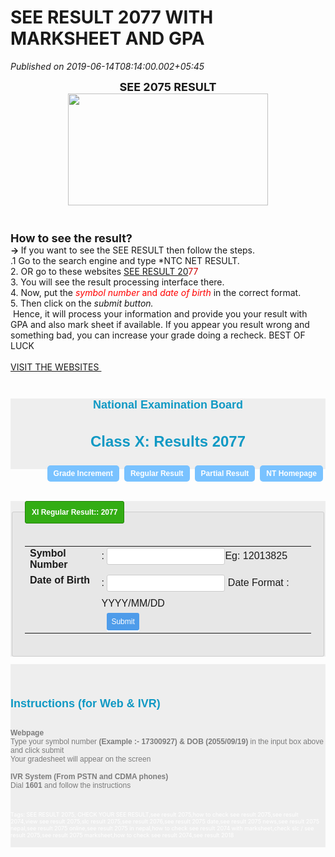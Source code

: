 # SEE RESULT 2077 WITH MARKSHEET AND GPA

*Published on 2019-06-14T08:14:00.002+05:45*

<div style="text-align: center;">
<span style="font-size: large;"><b>SEE 2075 RESULT</b></span></div>
<div class="separator" style="clear: both; text-align: center;">
<a href="https://blogger.googleusercontent.com/img/b/R29vZ2xl/AVvXsEjnPfkTQrwitWIncNn6tK52EQWovnX_JtGebFIP8ciTFoaC5uwt8ck4FQm6_Gbyhqms_US3JrkrWmKeGu0NA-ab4NbS35yBfKkjLyS_qk6FVZKfiy697k2dTa0LtFhO3Vd48BHzJSj8lZ0/s1600/neb-result-1-3.jpg" style="margin-left: 1em; margin-right: 1em;"><img border="0" data-original-height="449" data-original-width="800" height="179" src="https://blogger.googleusercontent.com/img/b/R29vZ2xl/AVvXsEjnPfkTQrwitWIncNn6tK52EQWovnX_JtGebFIP8ciTFoaC5uwt8ck4FQm6_Gbyhqms_US3JrkrWmKeGu0NA-ab4NbS35yBfKkjLyS_qk6FVZKfiy697k2dTa0LtFhO3Vd48BHzJSj8lZ0/s320/neb-result-1-3.jpg" width="320" /></a></div>
<div style="text-align: center;">
<span style="font-size: large;"><b><br /></b></span></div>
<div style="text-align: center;">
<span style="font-size: large;"><b><br /></b></span></div>
<div style="text-align: left;">
<b><span style="font-size: large;">How to see the result?</span></b></div>
<div style="text-align: left;">
<b>-> </b>If you want to see the SEE RESULT then follow the steps.</div>
<div style="text-align: left;">
.1 Go to the search engine and type *NTC NET RESULT.</div>
<div style="text-align: left;">
2. OR go to these websites <span style="color: #cc0000;"><a href="http://neb.ntc.net.np/" target="_blank">SEE RESULT 20</a>77</span></div>
<div style="text-align: left;">
3. You will see the result processing interface there.</div>
<div style="text-align: left;">
4. Now, put the <span style="color: red;"><i>symbol number</i> and </span><i><span style="color: red;">date of birth</span> </i>in the correct format.</div>
<div style="text-align: left;">
5. Then click on the <i>submit button.</i></div>
<div style="text-align: left;">
 Hence, it will process your information and provide you your result with GPA and also mark sheet if available. If you appear you result wrong and something bad, you can increase your grade doing a recheck. BEST OF LUCK</div>
<div style="text-align: left;">
<br /></div>
<div style="text-align: left;">
<a href="http://neb.ntc.net.np/" target="_blank">VISIT THE WEBSITES </a></div>
<div style="text-align: left;">
<br /></div>
<div class="noprint" style="background-color: #eeeeee; color: #7c7c7c; font-family: tahoma, Verdana, sans-serif; font-size: 12px; margin: 0px; padding: 0px;">
<div align="center" style="margin: 0px; padding: 0px;">
<h2 style="color: #1099c4; font-family: "Lucida Sans Unicode", "Lucida Grande", sans-serif; font-size: 24px; font-stretch: normal; font-variant-east-asian: normal; font-variant-numeric: normal; line-height: normal; margin: 0px; padding: 0px;">
National Examination Board</h2>
<h1 style="color: #1099c4; font-family: "Lucida Sans Unicode", "Lucida Grande", sans-serif; font-size: 36px; font-stretch: normal; font-variant-east-asian: normal; font-variant-numeric: normal; line-height: normal; margin: 0px 0px 5px;">
Class X: Results 2077</h1>
<div id="bgline" style="background-attachment: initial; background-clip: initial; background-color: initial; background-origin: initial; background-position: initial; background-repeat: repeat-x; background-size: initial; background: url("../images/bg_line.jpg") repeat-x; height: 2px; margin: 0px; padding: 0px; width: 880px;">
</div>
<br /></div>
</div>
<div class="noprint" id="topmenu" style="background-color: #eeeeee; color: #7c7c7c; font-family: tahoma, Verdana, sans-serif; font-size: 12px; margin: 0px; padding: 0px;">
<ul style="list-style-type: none; margin: 0px; padding: 0px;">
<li style="border: 0px solid rgb(100, 184, 255); float: right; margin: 0px 4px 3px; text-align: center;"><a href="https://www.ntc.net.np/" style="background-color: #79c2ff; border-radius: 5px; color: white; font-weight: bold; overflow: auto; padding: 6px 10px; text-decoration-line: none;">NT Homepage</a></li>
<li style="border: 0px solid rgb(100, 184, 255); float: right; margin: 0px 4px 3px; text-align: center;"><a href="http://neb.ntc.net.np/partial.php" style="background-color: #79c2ff; border-radius: 5px; color: white; font-weight: bold; overflow: auto; padding: 6px 10px; text-decoration-line: none;">Partial Result</a></li>
<li style="border: 0px solid rgb(100, 184, 255); float: right; margin: 0px 4px 3px; text-align: center;"><a href="http://neb.ntc.net.np/" style="background-color: #79c2ff; border-radius: 5px; color: white; font-weight: bold; overflow: auto; padding: 6px 10px; text-decoration-line: none;">Regular Result</a></li>
<li style="border: 0px solid rgb(100, 184, 255); float: right; margin: 0px 4px 3px; text-align: center;"><a href="http://neb.ntc.net.np/gradeinc.php" style="background-color: #79c2ff; border-radius: 5px; color: white; font-weight: bold; overflow: auto; padding: 6px 10px; text-decoration-line: none;">Grade Increment</a></li>
</ul>
</div>
<div id="cleardiv" style="background-color: #eeeeee; clear: left; color: #7c7c7c; font-family: tahoma, Verdana, sans-serif; font-size: 12px; margin: 0px; padding: 0px;">
</div>
<br style="background-color: #eeeeee; color: #7c7c7c; font-family: tahoma, Verdana, sans-serif; font-size: 12px;" /><br style="background-color: #eeeeee; color: #7c7c7c; font-family: tahoma, Verdana, sans-serif; font-size: 12px;" /><br />
<form action="http://neb.ntc.net.np/gradesheet.php" method="post" name="neb" style="background-color: #eeeeee; color: #7c7c7c; font-family: tahoma, Verdana, sans-serif; font-size: 12px;">
<fieldset style="background-color: #e7e7e7; border-color: rgb(204, 204, 204); border-radius: 3px; border-style: solid; border-width: 1px; padding: 20px;">
<legend style="background-color: #33ad14; border-color: rgb(34, 132, 9); border-radius: 3px; border-style: solid; border-width: 1px; color: white; font-family: Verdana, Arial, Tahoma; font-stretch: normal; font-variant-east-asian: normal; font-variant-numeric: normal; font-weight: bold; line-height: normal; padding: 10px;">XI Regular Result:: 2077</legend><table cellpadding="3" style="width: 80%px;"><tbody>
<tr><td valign="top" width="25%"><b>Symbol Number</b></td><td valign="top" width="">: <input id="symbol" maxlength="8" name="symbol" size="20" style="border-color: rgb(204, 204, 204); border-radius: 3px; border-style: solid; border-width: 1px; color: #555555; margin-bottom: 10px; padding: 5px;" type="text" />Eg: 12013825</td></tr>
<tr><td valign="top"><b>Date of Birth</b></td><td valign="top">: <input id="dob" maxlength="10" name="dob" placeholder="" size="20" style="border-color: rgb(204, 204, 204); border-radius: 3px; border-style: solid; border-width: 1px; color: #555555; margin-bottom: 10px; padding: 5px;" type="text" /> Date Format : YYYY/MM/DD</td></tr>
<tr><td></td><td>  <input name="submit" style="background: rgb(78, 156, 234); border-color: initial; border-radius: 3px; border-style: none; border-width: initial; box-shadow: white 0px 2px 0px; color: white; font-size: 12px; margin-right: 1em; padding: 7px;" type="submit" value="Submit" /></td></tr>
</tbody></table>
</fieldset>
</form>
<div class="noprint" style="background-color: #eeeeee; color: #7c7c7c; font-family: tahoma, Verdana, sans-serif; font-size: 12px; margin: 0px; padding: 0px;">
<br /><br /><h2 style="color: #1099c4; font-family: "Lucida Sans Unicode", "Lucida Grande", sans-serif; font-size: 24px; font-stretch: normal; font-variant-east-asian: normal; font-variant-numeric: normal; line-height: normal; margin: 0px; padding: 0px;">
Instructions (for Web & IVR)</h2>
<div id="bgline" style="background-attachment: initial; background-clip: initial; background-color: initial; background-origin: initial; background-position: initial; background-repeat: repeat-x; background-size: initial; background: url("../images/bg_line.jpg") repeat-x; height: 2px; margin: 0px; padding: 0px; width: 880px;">
</div>
<br /><b>Webpage</b><br />Type your symbol number <b>(Example :- 17300927) & DOB (2055/09/19)</b> in the input box above and click submit<br />Your gradesheet will appear on the screen<br /><br /><b>IVR System (From PSTN and CDMA phones)</b><br />Dial <b>1601</b> and follow the instructions</div>
<div class="noprint" style="background-color: #eeeeee; color: #7c7c7c; font-family: tahoma, Verdana, sans-serif; font-size: 12px; margin: 0px; padding: 0px;">
<br /></div>
<div class="noprint" style="background-color: #eeeeee; color: #7c7c7c; font-family: tahoma, Verdana, sans-serif; margin: 0px; padding: 0px;">
<span style="font-size: xx-small;"><br /></span></div>
<div class="noprint" style="background-color: #eeeeee; color: #7c7c7c; font-family: tahoma, Verdana, sans-serif; margin: 0px; padding: 0px;">
<span style="font-size: xx-small;"><br /></span></div>
<div class="noprint" style="background-color: #eeeeee; margin: 0px; padding: 0px;">
<span style="color: white; font-size: xx-small;"><span style="font-family: "Times New Roman";">Tags: SEE RESULT 2075, CHECK YOUR SEE RESULT,</span><span style="background-color: transparent;">see result 2075,how to check see result 2075,see result 2074,view see result 2075,slc result 2075,see result 2076,see result 2075 date,see result 2075 news,see result 2075 nepal,see result 2075 online,see result 2075 in nepal,how to check see result 2074 with marksheet,check slc / see result 2075,see result 2075 marksheet,how to check see result 2074,see result 2018</span></span></div>
<div class="noprint" style="background-color: #eeeeee; color: #7c7c7c; font-family: tahoma, Verdana, sans-serif; font-size: 12px; margin: 0px; padding: 0px;">
<br /></div>

